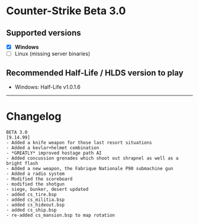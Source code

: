 # Counter-Strike Beta 3.0

## Supported versions
- [x] **Windows**
- [ ] Linux (missing server binaries)

## Recommended Half-Life / HLDS version to play
- Windows: Half-Life v1.0.1.6 

_____

# Changelog

```
BETA 3.0
[9.14.99]
- Added a knife weapon for those last resort situations
- Added a kevlar+helmet combination
- *GREATLY* improved hostage path AI
- Added concussion grenades which shoot out shrapnel as well as a bright flash
- Added a new weapon, the Fabrique Nationale P90 submachine gun
- Added a radio system
- Modified the scoreboard
- modified the shotgun
- siege, bunker, desert updated
- added cs_tire.bsp
- added cs_militia.bsp
- added cs_hideout.bsp
- added cs_ship.bsp
- re-added cs_mansion.bsp to map rotation
```